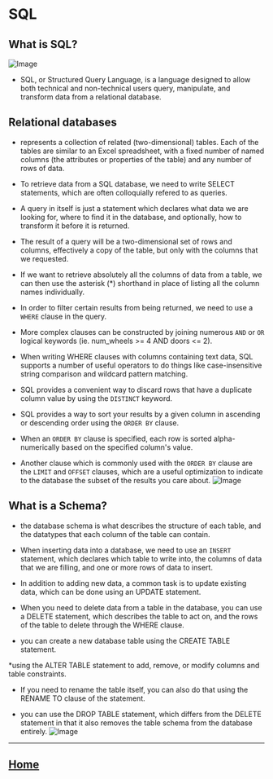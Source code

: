 
#  SQL

## What is SQL?
 
![Image](https://www.freetutorialsplus.com/sql-tutorial/images/sql-illustration.png)

* SQL, or Structured Query Language, is a language designed to allow both technical and non-technical users query, manipulate, and transform data from a relational database.

## Relational databases

* represents a collection of related (two-dimensional) tables. Each of the tables are similar to an Excel spreadsheet, with a fixed number of named columns (the attributes or properties of the table) and any number of rows of data.
* To retrieve data from a SQL database, we need to write SELECT statements, which are often colloquially refered to as queries.
* A query in itself is just a statement which declares what data we are looking for, where to find it in the database, and optionally, how to transform it before it is returned.
* The result of a query will be a two-dimensional set of rows and columns, effectively a copy of the table, but only with the columns that we requested.

* If we want to retrieve absolutely all the columns of data from a table, we can then use the asterisk (*) shorthand in place of listing all the column names individually.
* In order to filter certain results from being returned, we need to use a `WHERE` clause in the query.
* More complex clauses can be constructed by joining numerous `AND` or `OR` logical keywords (ie. num_wheels >= 4 AND doors <= 2).
* When writing WHERE clauses with columns containing text data, SQL supports a number of useful operators to do things like case-insensitive string comparison and wildcard pattern matching.
* SQL provides a convenient way to discard rows that have a duplicate column value by using the `DISTINCT` keyword.

* SQL provides a way to sort your results by a given column in ascending or descending order using the `ORDER BY` clause.
* When an `ORDER BY` clause is specified, each row is sorted alpha-numerically based on the specified column's value. 
* Another clause which is commonly used with the `ORDER BY` clause are the `LIMIT` and `OFFSET` clauses, which are a useful optimization to indicate to the database the subset of the results you care about.
![Image](https://static.foodizzi.com/images/2019/12/24/1912247693_191224_sql1.PNG)


## What is a Schema?
* the database schema is what describes the structure of each table, and the datatypes that each column of the table can contain.
* When inserting data into a database, we need to use an `INSERT` statement, which declares which table to write into, the columns of data that we are filling, and one or more rows of data to insert.

* In addition to adding new data, a common task is to update existing data, which can be done using an UPDATE statement.


* When you need to delete data from a table in the database, you can use a DELETE statement, which describes the table to act on, and the rows of the table to delete through the WHERE clause.
* you can create a new database table using the CREATE TABLE statement.

*using the ALTER TABLE statement to add, remove, or modify columns and table constraints.

* If you need to rename the table itself, you can also do that using the RENAME TO clause of the statement.

*  you can use the DROP TABLE statement, which differs from the DELETE statement in that it also removes the table schema from the database entirely.
![Image](https://community-cdn-digitalocean-com.global.ssl.fastly.net/variants/2mntWPfUP98xPpz7Cp78aLjk/035575f2985fe451d86e717d73691e533a1a00545d7230900ed786341dc3c882)

*****************************************************************

## [ Home ](https://reem-alqurm.github.io/ReadingNotes/)
